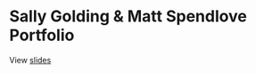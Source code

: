 # Sally Golding & Matt Spendlove Portfolio

View [slides](https://msp.github.io/golding-spendlove-portfolio/index.html)
